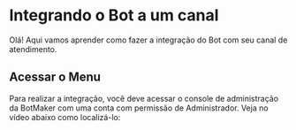 # Integrando o Bot a um canal

Olá! Aqui vamos aprender como fazer a integração do Bot com seu canal de atendimento.


## Acessar o Menu

Para realizar a integração, você deve acessar o console de administração da BotMaker com uma conta com permissão de Administrador. Veja no vídeo abaixo como localizá-lo:

### 
<!--stackedit_data:
eyJoaXN0b3J5IjpbLTEzMTMwMDk1NDJdfQ==
-->